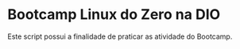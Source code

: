 # Bootcamp Linux do Zero na DIO

Este script possui a finalidade de praticar as atividade do Bootcamp.
